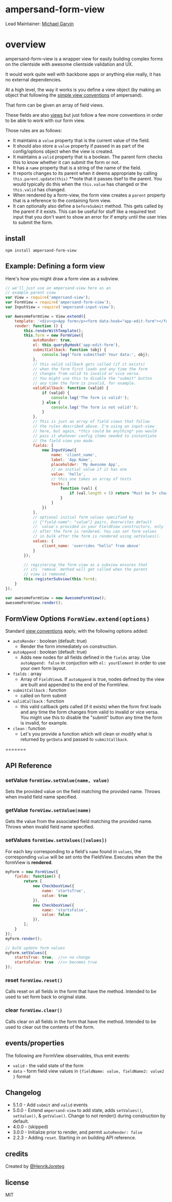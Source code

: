 # ampersand-form-view

Lead Maintainer: [Michael Garvin](https://github.com/wraithgar)

# overview

ampersand-form-view is a wrapper view for easily building complex forms on the clientside with awesome clientside validation and UX.

It would work quite well with backbone apps or anything else really, it has no external dependencies.

At a high level, the way it works is you define a view object (by making an object that following the <a href="http://ampersandjs.com/learn/view-conventions">simple view conventions</a> of ampersand).

That form can be given an array of field views.

These fields are also <a href="http://ampersandjs.com/learn/view-conventions">views</a> but just follow a few more conventions in order to be able to work with our form view.

Those rules are as follows:

- It maintains a `value` property that is the current value of the field.
- It should also store a `value` property if passed in as part of the config/options object when the view is created.
- It maintains a `valid` property that is a boolean. The parent form checks this to know whether it can submit the form or not.
- It has a `name` property that is a string of the name of the field.
- It reports changes to its parent when it deems appropriate by calling `this.parent.update(this)` **note that it passes itsef to the parent. You would typically do this when the `this.value` has changed or the `this.valid` has changed.
- When rendered by a form-view, the form view creates a `parent` property that is a reference to the containing form view.
- It can optionally also define a `beforeSubmit` method. This gets called by the parent if it exists. This can be useful for stuff like a required text input that you don't want to show an error for if empty until the user tries to submit the form.


## install

```
npm install ampersand-form-view
```

## Example: Defining a form view

Here's how you might draw a form view as a subview.

```javascript
// we'll just use an ampersand-view here as an
// example parent view
var View = require('ampersand-view');
var FormView = require('ampersand-form-view');
var InputView = require('ampersand-input-view');

var AwesomeFormView = View.extend({
    template: '<div><p>App form</p><form data-hook="app-edit-form"></form></div>',
    render: function () {
        this.renderWithTemplate();
        this.form = new FormView({
            autoRender: true,
            el: this.queryByHook('app-edit-form'),
            submitCallback: function (obj) {
                console.log('form submitted! Your data:', obj);
            },
            // this valid callback gets called (if it exists)
            // when the form first loads and any time the form
            // changes from valid to invalid or vice versa.
            // You might use this to disable the "submit" button
            // any time the form is invalid, for example.
            validCallback: function (valid) {
                if (valid) {
                    console.log('The form is valid!');
                } else {
                    console.log('The form is not valid!');
                }
            },
            // This is just an array of field views that follow
            // the rules described above. I'm using an input-view
            // here, but again, *this could be anything* you would
            // pass it whatever config items needed to instantiate
            // the field view you made.
            fields: [
                new InputView({
                    name: 'client_name',
                    label: 'App Name',
                    placeholder: 'My Awesome App',
                    // an initial value if it has one
                    value: 'hello',
                    // this one takes an array of tests
                    tests: [
                        function (val) {
                            if (val.length < 5) return "Must be 5+ characters.";
                        }
                    ]
                })
            ],
            // optional initial form values specified by
            // {"field-name": "value"} pairs. Overwrites default
            // `value`s provided in your FieldView constructors, only
            // after the form is rendered. You can set form values
            // in bulk after the form is rendered using setValues().
            values: {
                client_name: 'overrides "hello" from above'
            }
        });

        // registering the form view as a subview ensures that
        // its `remove` method will get called when the parent
        // view is removed.
        this.registerSubview(this.form);
    }
});

var awesomeFormView = new AwesomeFormView();
awesomeFormView.render();
```

## FormView Options `FormView.extend(options)`
Standard <a href="http://ampersandjs.com/learn/view-conventions">view conventions</a> apply, with the following options added:
* `autoRender` : boolean (default: true)
    * Render the form immediately on construction.
* `autoAppend` : boolean (default: true)
    * Adds new nodes for all fields defined in the `fields` array.  Use `autoAppend: false` in conjuction with `el: yourElement` in order to use your own form layout.
* `fields` : array
    * Array of `FieldView`s.  If `autoAppend` is true, nodes defined by the view are built and appended to the end of the FormView.
* `submitCallback` : function
    * called on form submit
* `validCallback` : function
    *  this valid callback gets called (if it exists) when the form first loads and any time the form changes from valid to invalid or vice versa. You might use this to disable the "submit" button any time the form is invalid, for example.
* `clean` : function
    * Let's you provide a function which will clean or modify what is returned by `getData` and passed to `submitCallback`.

=======
## API Reference

### setValue `formView.setValue(name, value)`

Sets the provided value on the field matching the provided name.  Throws when invalid field name specified.


### getValue `formView.setValue(name)`

Gets the value from the associated field matching the provided name.  Throws when invalid field name specified.

### setValues `formView.setValues([values])`

For each key corresponding to a field's `name` found in `values`, the corresponding `value` will be set onto the FieldView.  Executes when the the formView is **rendered**.

```js
myForm = new FormView({
    fields: function() {
        return [
            new CheckboxView({
                name: 'startsTrue',
                value: true
            }),
            new CheckboxView({
                name: 'startsFalse',
                value: false
            }),
        ];
    }
});
myForm.render();

// bulk update form values
myForm.setValues({
    startsTrue: true,  //=> no change
    startsFalse: true  //=> becomes true
});
```

### reset `formView.reset()`

Calls reset on all fields in the form that have the method. Intended to be used to set form back to original state.

### clear `formView.clear()`

Calls clear on all fields in the form that have the method. Intended to be used to clear out the contents of the form.

## events/properties
The following are FormView observables, thus emit events:

- `valid` - the valid state of the form
- `data` - form field view values in `{fieldName: value, fieldName2: value2 }` format

## Changelog

- 5.1.0 - Add `submit` and `valid` events
- 5.0.0 - Extend `ampersand-view` to add state, adds `setValues()`, `setValue()`, & `getValue()`.  Change to not render() during construction by default.
- 4.0.0 - (skipped)
- 3.0.0 - Initialize prior to render, and permit `autoRender: false`
- 2.2.3 - Adding `reset`. Starting in on building API reference.

## credits

Created by [@HenrikJoreteg](http://twitter.com/henrikjoreteg)



## license

MIT

